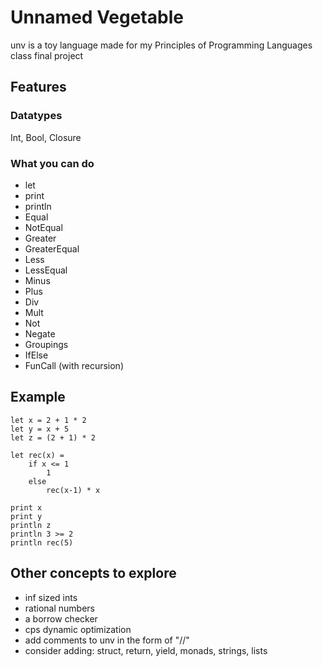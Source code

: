 # Unnamed Vegetable

unv is a toy language made for my Principles of Programming Languages class final project

## Features

### Datatypes
Int, Bool, Closure

### What you can do
- let
- print
- println
- Equal
- NotEqual
- Greater
- GreaterEqual
- Less
- LessEqual
- Minus
- Plus
- Div
- Mult
- Not
- Negate
- Groupings
- IfElse
- FunCall (with recursion)

## Example

```
let x = 2 + 1 * 2
let y = x + 5
let z = (2 + 1) * 2

let rec(x) =
    if x <= 1
        1
    else
        rec(x-1) * x

print x
print y
println z
println 3 >= 2
println rec(5)
```

## Other concepts to explore

- inf sized ints
- rational numbers
- a borrow checker
- cps dynamic optimization
- add comments to unv in the form of "//"
- consider adding: struct, return, yield, monads, strings, lists